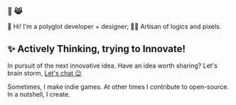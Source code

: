 <!--
**ahkohd/ahkohd** is a ✨ _special_ ✨ repository because its `README.md` (this file) appears on your GitHub profile.

Here are some ideas to get you started:

- 🔭 I’m currently working on ...
- 🌱 I’m currently learning ...
- 👯 I’m looking to collaborate on ...
- 🤔 I’m looking for help with ...
- 💬 Ask me about ...
- 📫 How to reach me: ...
- 😄 Pronouns: ...
- ⚡ Fun fact: ...
-->


### 🦄 😹 

👋 Hi! I'm a polyglot developer + designer; 👩‍🎨 Artisan of logics and pixels.

## ✨ Actively Thinking, trying to Innovate!
In pursuit of the next innovative idea. Have an idea worth sharing? Let's brain storm,
[Let's chat 😉](https://twitter.com/messages/compose?recipient_id=2212463825&text=Hello%2C%20world!)

Sometimes, I make indie games. At other times I contribute to open-source. In a nutshell, I create.
